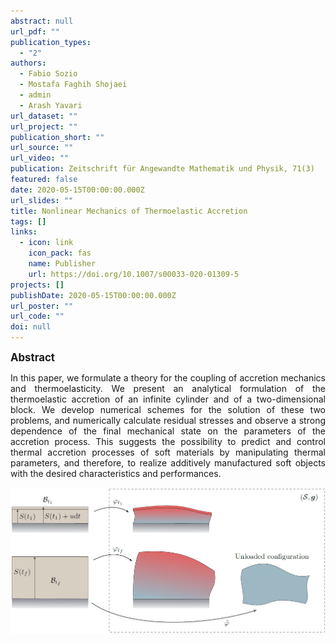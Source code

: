 ```yaml
---
abstract: null
url_pdf: ""
publication_types:
  - "2"
authors:
  - Fabio Sozio
  - Mostafa Faghih Shojaei
  - admin
  - Arash Yavari
url_dataset: ""
url_project: ""
publication_short: ""
url_source: ""
url_video: ""
publication: Zeitschrift für Angewandte Mathematik und Physik, 71(3)
featured: false
date: 2020-05-15T00:00:00.000Z
url_slides: ""
title: Nonlinear Mechanics of Thermoelastic Accretion
tags: []
links:
  - icon: link
    icon_pack: fas
    name: Publisher
    url: https://doi.org/10.1007/s00033-020-01309-5
projects: []
publishDate: 2020-05-15T00:00:00.000Z
url_poster: ""
url_code: ""
doi: null
---
```

<big><b>Abstract</b></big>
<div style="text-align: justify">In this paper, we formulate a theory for the coupling of
accretion mechanics and thermoelasticity. We present an analytical formulation of the thermoelastic
accretion of an infinite cylinder and of a two-dimensional block. We develop numerical schemes for
the solution of these two problems, and numerically calculate residual stresses and observe a strong
dependence of the final mechanical state on the parameters of the accretion process. This suggests
the possibility to predict and control thermal accretion processes of soft materials by manipulating
thermal parameters, and therefore, to realize additively manufactured soft objects with the desired
characteristics and performances.</div>

![Alt Text](fig.png)